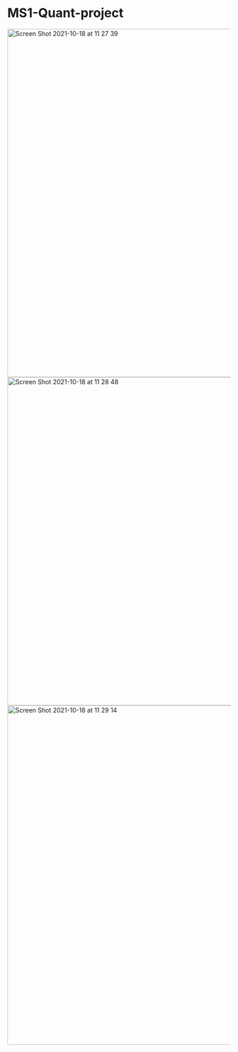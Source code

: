 # MS1-Quant-project

<img width="786" alt="Screen Shot 2021-10-18 at 11 27 39" src="https://user-images.githubusercontent.com/82052220/137763297-fe96de35-6707-4761-9e08-e7332025db9c.png">

<img width="741" alt="Screen Shot 2021-10-18 at 11 28 48" src="https://user-images.githubusercontent.com/82052220/137763312-9b873ae2-92a0-4d76-a9c8-7d245442da17.png">

<img width="766" alt="Screen Shot 2021-10-18 at 11 29 14" src="https://user-images.githubusercontent.com/82052220/137763328-a65f9e3d-734d-4e89-9690-00400320a447.png">




